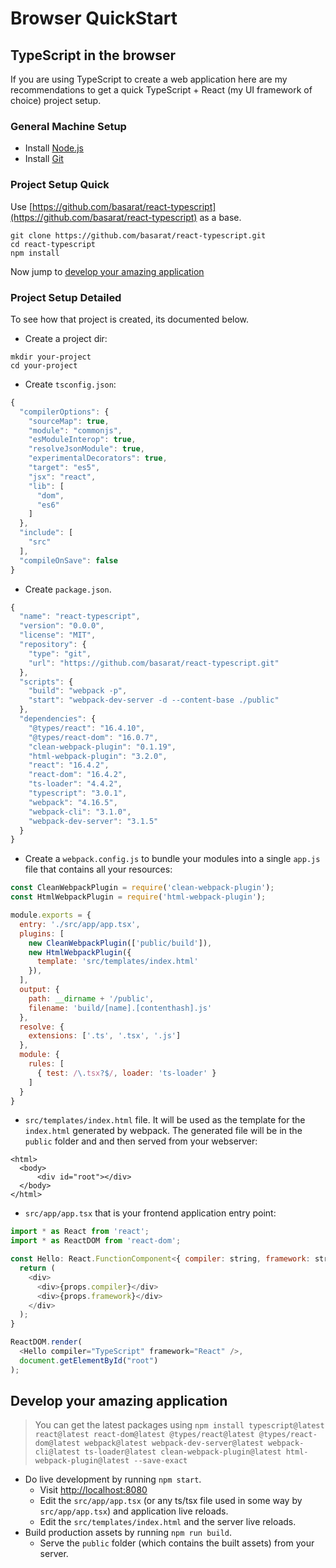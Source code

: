 # Browser QuickStart

## TypeScript in the browser

If you are using TypeScript to create a web application here are my recommendations to get a quick TypeScript + React \(my UI framework of choice\) project setup.

### General Machine Setup

* Install [Node.js](https://nodejs.org/en/download/)
* Install [Git](https://git-scm.com/downloads)

### Project Setup Quick

Use [https://github.com/basarat/react-typescript](https://github.com/basarat/react-typescript) as a base.

```text
git clone https://github.com/basarat/react-typescript.git
cd react-typescript
npm install
```

Now jump to [develop your amazing application](browser.md#develop-your-amazing-application)

### Project Setup Detailed

To see how that project is created, its documented below.

* Create a project dir:

```text
mkdir your-project
cd your-project
```

* Create `tsconfig.json`:

```javascript
{
  "compilerOptions": {
    "sourceMap": true,
    "module": "commonjs",
    "esModuleInterop": true,
    "resolveJsonModule": true,
    "experimentalDecorators": true,
    "target": "es5",
    "jsx": "react",
    "lib": [
      "dom",
      "es6"
    ]
  },
  "include": [
    "src"
  ],
  "compileOnSave": false
}
```

* Create `package.json`.

```javascript
{
  "name": "react-typescript",
  "version": "0.0.0",
  "license": "MIT",
  "repository": {
    "type": "git",
    "url": "https://github.com/basarat/react-typescript.git"
  },
  "scripts": {
    "build": "webpack -p",
    "start": "webpack-dev-server -d --content-base ./public"
  },
  "dependencies": {
    "@types/react": "16.4.10",
    "@types/react-dom": "16.0.7",
    "clean-webpack-plugin": "0.1.19",
    "html-webpack-plugin": "3.2.0",
    "react": "16.4.2",
    "react-dom": "16.4.2",
    "ts-loader": "4.4.2",
    "typescript": "3.0.1",
    "webpack": "4.16.5",
    "webpack-cli": "3.1.0",
    "webpack-dev-server": "3.1.5"
  }
}
```

* Create a `webpack.config.js` to bundle your modules into a single `app.js` file that contains all your resources:

```javascript
const CleanWebpackPlugin = require('clean-webpack-plugin');
const HtmlWebpackPlugin = require('html-webpack-plugin');

module.exports = {
  entry: './src/app/app.tsx',
  plugins: [
    new CleanWebpackPlugin(['public/build']),
    new HtmlWebpackPlugin({
      template: 'src/templates/index.html'
    }),
  ],
  output: {
    path: __dirname + '/public',
    filename: 'build/[name].[contenthash].js'
  },
  resolve: {
    extensions: ['.ts', '.tsx', '.js']
  },
  module: {
    rules: [
      { test: /\.tsx?$/, loader: 'ts-loader' }
    ]
  }
}
```

* `src/templates/index.html` file. It will be used as the template for the `index.html` generated by webpack. The generated file will be in the `public` folder and and then served from your webserver: 

```markup
<html>
  <body>
      <div id="root"></div>
  </body>
</html>
```

* `src/app/app.tsx` that is your frontend application entry point: 

```javascript
import * as React from 'react';
import * as ReactDOM from 'react-dom';

const Hello: React.FunctionComponent<{ compiler: string, framework: string }> = (props) => {
  return (
    <div>
      <div>{props.compiler}</div>
      <div>{props.framework}</div>
    </div>
  );
}

ReactDOM.render(
  <Hello compiler="TypeScript" framework="React" />,
  document.getElementById("root")
);
```

## Develop your amazing application

> You can get the latest packages using `npm install typescript@latest react@latest react-dom@latest @types/react@latest @types/react-dom@latest webpack@latest webpack-dev-server@latest webpack-cli@latest ts-loader@latest clean-webpack-plugin@latest html-webpack-plugin@latest --save-exact`

* Do live development by running `npm start`. 
  * Visit [http://localhost:8080](http://localhost:8080)
  * Edit the `src/app/app.tsx` \(or any ts/tsx file used in some way by `src/app/app.tsx`\) and application live reloads. 
  * Edit the `src/templates/index.html` and the server live reloads.
* Build production assets by running `npm run build`. 
  * Serve the `public` folder \(which contains the built assets\) from your server.

